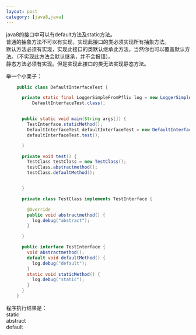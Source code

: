 ```yaml
---
layout: post
category: [java8,java]
---
```

java8的接口中可以有default方法及static方法。  
普通的抽象方法不可以有实现，实现此接口的类必须实现所有抽象方法。  
默认方法必须有实现，实现此接口的类默认继承此方法，当然你也可以覆盖默认方法。（不实现此方法会默认继承，并不会报错）。  
静态方法必须有实现。但是实现此接口的类无法实现静态方法。

举一个小栗子：

```java
	public class DefaultInterfaceTest {

	  private static final LoggerSimpleFromPfliu log = new LoggerSimpleFromPfliu(
	      DefaultInterfaceTest.class);


	  public static void main(String args[]) {
	    TestInterface.staticMethod();
	    DefaultInterfaceTest defaultInterfaceTest = new DefaultInterfaceTest();
	    defaultInterfaceTest.test();

	  }

	  private void test() {
	    TestClass testClass = new TestClass();
	    testClass.abstractmethod();
	    testClass.defaultMethod();


	  }

	  private class TestClass implements TestInterface {

	   	@Override
	    public void abstractmethod() {
	      log.debug("abstract");
	    }

	  }

	  public interface TestInterface {
	    void abstractmethod();
	    default void defaultMethod() {
	      log.debug("default");
	    }
	    static void staticMethod() {
	      log.debug("static");
	    }
	  }
	}
```	 
程序执行结果是：  
static  
abstract  
default  
